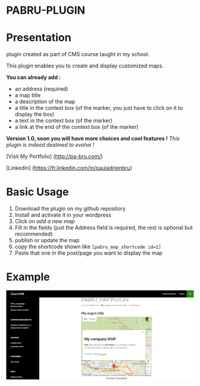 # PABRU-PLUGIN

Presentation
===========

plugin created as part of CMS course taught in my school.

This plugin enables you to create and display customized maps.

**You can already add :**
- an address (required)
- a map title
- a description of the map
- a title in the context box (of the marker, you just have to click on it to display the box)
- a text in the context box (of the marker)
- a link at the end of the context box (of the marker)

**Version 1.0, soon you will have more choices and cool features !**
*This plugin is indeed destined to evolve !*


[Visit My Portfolio] (http://pa-bru.com/)

[Linkedin] (https://fr.linkedin.com/in/pauladrienbru)

Basic Usage
===========

1. Download the plugin on my github repository
2. Install and activate it in your wordpress
3. Click on *add a new map*
4. Fill in the fields (just the Address field is required, the rest is optional but recommended)
5. publish or update the map 
6. copy the shortcode shown like `[pabru_map_shortcode id=1]`
7. Paste that one in the post/page you want to display the map


Example
===========
![alt tag](screenshot.jpg)
